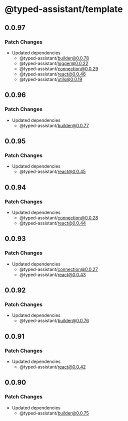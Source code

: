 # @typed-assistant/template

## 0.0.97

### Patch Changes

- Updated dependencies
  - @typed-assistant/builder@0.0.78
  - @typed-assistant/logger@0.0.22
  - @typed-assistant/connection@0.0.29
  - @typed-assistant/react@0.0.46
  - @typed-assistant/utils@0.0.19

## 0.0.96

### Patch Changes

- Updated dependencies
  - @typed-assistant/builder@0.0.77

## 0.0.95

### Patch Changes

- Updated dependencies
  - @typed-assistant/react@0.0.45

## 0.0.94

### Patch Changes

- Updated dependencies
  - @typed-assistant/connection@0.0.28
  - @typed-assistant/react@0.0.44

## 0.0.93

### Patch Changes

- Updated dependencies
  - @typed-assistant/connection@0.0.27
  - @typed-assistant/react@0.0.43

## 0.0.92

### Patch Changes

- Updated dependencies
  - @typed-assistant/builder@0.0.76

## 0.0.91

### Patch Changes

- Updated dependencies
  - @typed-assistant/react@0.0.42

## 0.0.90

### Patch Changes

- Updated dependencies
  - @typed-assistant/builder@0.0.75
